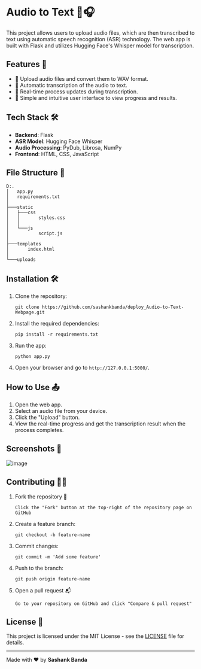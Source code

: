 
# Audio to Text 📝🎧

This project allows users to upload audio files, which are then transcribed to text using automatic speech recognition (ASR) technology. The web app is built with Flask and utilizes Hugging Face's Whisper model for transcription.

## Features 🚀
- 🎤 Upload audio files and convert them to WAV format.
- 📝 Automatic transcription of the audio to text.
- 🔄 Real-time process updates during transcription.
- 💾 Simple and intuitive user interface to view progress and results.

## Tech Stack 🛠️
- **Backend**: Flask
- **ASR Model**: Hugging Face Whisper
- **Audio Processing**: PyDub, Librosa, NumPy
- **Frontend**: HTML, CSS, JavaScript

## File Structure 📁
```
D:.
│   app.py
│   requirements.txt
│
├───static
│   ├───css
│   │       styles.css
│   │
│   └───js
│           script.js
│
├───templates
│       index.html
│
└───uploads
```

## Installation 🛠️
1. Clone the repository:
    ```
    git clone https://github.com/sashankbanda/deploy_Audio-to-Text-Webpage.git
    ```

2. Install the required dependencies:
    ```
    pip install -r requirements.txt
    ```

3. Run the app:
    ```
    python app.py
    ```

4. Open your browser and go to `http://127.0.0.1:5000/`.

## How to Use 📤
1. Open the web app.
2. Select an audio file from your device.
3. Click the "Upload" button.
4. View the real-time progress and get the transcription result when the process completes.

## Screenshots 🎨
![image](https://github.com/user-attachments/assets/1fe2561a-a2b9-47ba-a8e6-913609f6aa85)



## Contributing 👨‍💻
1. Fork the repository 🍴
    ```
    Click the "Fork" button at the top-right of the repository page on GitHub
    ```
2. Create a feature branch:
    ```
    git checkout -b feature-name
    ```
3. Commit changes:
    ```
    git commit -m 'Add some feature'
    ```
4. Push to the branch:
    ```
    git push origin feature-name
    ```
5. Open a pull request 📬
    ```
    Go to your repository on GitHub and click "Compare & pull request"
    ```

## License 📜
This project is licensed under the MIT License - see the [LICENSE](LICENSE) file for details.

---

Made with ❤️ by **Sashank Banda**
